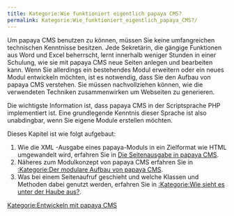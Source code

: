 ```yaml
---
title: Kategorie:Wie funktioniert eigentlich papaya CMS?
permalink: Kategorie:Wie_funktioniert_eigentlich_papaya_CMS?/
---
```


Um papaya CMS benutzen zu können, müssen Sie keine umfangreichen technischen Kenntnisse besitzen. Jede Sekretärin, die gängige Funktionen aus Word und Excel beherrscht, lernt innerhalb weniger Stunden in einer Schulung, wie sie mit papaya CMS neue Seiten anlegen und bearbeiten kann. Wenn Sie allerdings ein bestehendes Modul erweitern oder ein neues Modul entwickeln möchten, ist es notwendig, dass Sie den Aufbau von papaya CMS verstehen. Sie müssen nachvollziehen können, wie die verwendeten Techniken zusammenwirken um Webseiten zu generieren.

Die wichtigste Information ist, dass papaya CMS in der Scriptsprache PHP implementiert ist. Eine grundlegende Kenntnis dieser Sprache ist also unabdingbar, wenn Sie eigene Module erstellen möchten.

Dieses Kapitel ist wie folgt aufgebaut:

1.  Wie die XML -Ausgabe eines papaya-Moduls in ein Zielformat wie HTML umgewandelt wird, erfahren Sie in [Die Seitenausgabe in papaya CMS](/Die_Seitenausgabe_in_papaya_CMS.md).
2.  Näheres zum Modulkonzept von papaya CMS erfahren Sie in [:Kategorie:Der modulare Aufbau von papaya CMS](/:export_de/Kategorie:Der_modulare_Aufbau_von_papaya_CMS.md).
3.  Was bei einem Seitenaufruf geschieht und welche Klassen und Methoden dabei genutzt werden, erfahren Sie in [:Kategorie:Wie sieht es unter der Haube aus?](/:export_de/Kategorie:Wie_sieht_es_unter_der_Haube_aus?.md).

[Kategorie:Entwickeln mit papaya CMS](export_de/Kategorie:Entwickeln_mit_papaya_CMS.md)